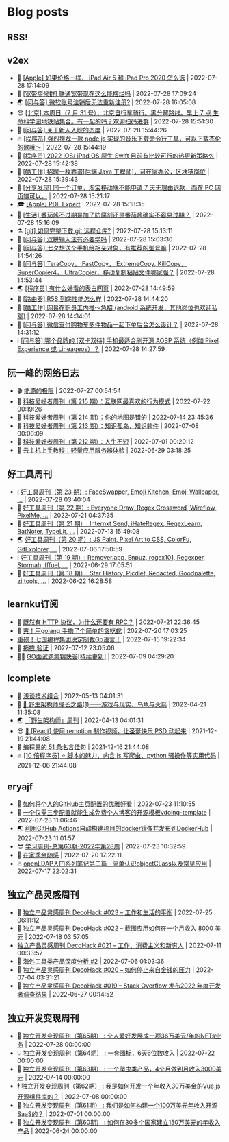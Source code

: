 # Blog posts
## RSS!



## v2ex

<!-- v2ex:START  -->
- 🫶 [[Apple] 如果价格一样， iPad Air 5 和 iPad Pro 2020 怎么选](https://www.v2ex.com/t/869361#reply0) | 2022-07-28 17:14:09 
- 🧰 [[宽带症候群] 联通宽带现在这么能摆烂吗](https://www.v2ex.com/t/869360#reply5) | 2022-07-28 17:09:24 
- 🌏 [[问与答] 微软账号注销后无法重新注册?](https://www.v2ex.com/t/869359#reply2) | 2022-07-28 16:05:08 
- 😎 [[北京] 本周日（7 月 31 号），北京自行车骑行。黑分解路线。早上 7 点 生命科学园地铁站集合。有一起的吗？欢迎扫码进群](https://www.v2ex.com/t/869358#reply0) | 2022-07-28 15:51:30 
- 💂 [[问与答] 关于新人入职的态度](https://www.v2ex.com/t/869357#reply4) | 2022-07-28 15:44:26 
- 🔥 [[程序员] 强烈推荐一款 node.js 实现的音乐下载命令行工具，可以下载杰伦的歌哦～](https://www.v2ex.com/t/869356#reply2) | 2022-07-28 15:44:19 
- 🦅 [[程序员] 2022 iOS/ iPad OS 原生 Swift 目前有比较可行的热更新策略么](https://www.v2ex.com/t/869355#reply0) | 2022-07-28 15:42:38 
- 🙉 [[酷工作] 招聘一枚靠谱[后端 Java 工程师]，可在家办公，区块链岗位](https://www.v2ex.com/t/869354#reply0) | 2022-07-28 15:39:43 
- 💫 [[分享发现] 同一个订单，淘宝移动端不能申请 7 天无理由退款，而在 PC 网页端可以。](https://www.v2ex.com/t/869353#reply4) | 2022-07-28 15:21:17 
- 🎓 [[Apple] PDF Expert](https://www.v2ex.com/t/869352#reply2) | 2022-07-28 15:18:35 
- 🗽 [[生活] 番茄酱不过期是加了防腐剂还是番茄酱确实不容易过期？](https://www.v2ex.com/t/869350#reply3) | 2022-07-28 15:16:09 
- ⚗️ [[git] 如何完整下载 git 远程仓库?](https://www.v2ex.com/t/869349#reply0) | 2022-07-28 15:13:11 
- 🦍 [[问与答] 双拼输入法有必要学吗](https://www.v2ex.com/t/869348#reply3) | 2022-07-28 15:03:30 
- 🤩 [[问与答] 七夕想送个手机给相亲对象，有推荐的型号嘛](https://www.v2ex.com/t/869347#reply11) | 2022-07-28 14:54:26 
- 🙉 [[问与答] TeraCopy， FastCopy， ExtremeCopy, KillCopy， SuperCopier4， UltraCopier，移动复制粘贴文件哪家强？](https://www.v2ex.com/t/869346#reply0) | 2022-07-28 14:53:44 
- 🌏 [[程序员] 有什么好看的表白网页](https://www.v2ex.com/t/869345#reply13) | 2022-07-28 14:49:59 
- 🐘 [[路由器] R5S 到底性能怎么样](https://www.v2ex.com/t/869344#reply1) | 2022-07-28 14:44:20 
- 🧰 [[酷工作] 网易在职员工内推～急招 &lpar;android 系统开发，其他岗位也欢迎私聊&rpar;](https://www.v2ex.com/t/869343#reply4) | 2022-07-28 14:34:01 
- 💃 [[问与答] 微信支付购物车多件物品一起下单后台怎么设计？](https://www.v2ex.com/t/869341#reply3) | 2022-07-28 14:31:12 
- 🕯 [[问与答] 哪个品牌的 [双卡双待] 手机最适合刷开源 AOSP 系统（例如 Pixel Experience 或 Lineageos）？](https://www.v2ex.com/t/869340#reply9) | 2022-07-28 14:27:59 <!-- v2ex:END -->

## 阮一峰的网络日志

<!-- ruanyf:START -->
- 🎬 [能源的极限](http://www.ruanyifeng.com/blog/2022/07/energy-consumption.html) | 2022-07-27 00:54:54 
- 💄 [科技爱好者周刊（第 215 期）：互联网最喜欢的行为模式](http://www.ruanyifeng.com/blog/2022/07/weekly-issue-215.html) | 2022-07-22 00:19:26 
- 🐎 [科技爱好者周刊（第 214 期）：你的地图是错的](http://www.ruanyifeng.com/blog/2022/07/weekly-issue-214.html) | 2022-07-14 23:45:36 
- 🤔 [科技爱好者周刊（第 213 期）：知识孤岛，知识软件](http://www.ruanyifeng.com/blog/2022/07/weekly-issue-213.html) | 2022-07-08 00:06:09 
- 🧠 [科技爱好者周刊（第 212 期）：人生不短](http://www.ruanyifeng.com/blog/2022/07/weekly-issue-212.html) | 2022-07-01 00:20:12 
- 🎃 [云主机上手教程：轻量应用服务器体验](http://www.ruanyifeng.com/blog/2022/06/cloud-server-getting-started-tutorial.html) | 2022-06-29 03:18:25 <!-- ruanyf:END -->

## 好工具周刊

<!-- bestxtools:START -->
- 🕯 [好工具周刊（第 23 期）: FaceSwapper, Emoji Kitchen, Emoji Wallpaper, ...](https://discuss-cn.bestxtools.com/d/61/1) | 2022-07-28 03:40:04 
- 🦩 [好工具周刊（第 22 期）: Everyone Draw, Regex Cross­word, Wireflow, PixelMe, ...](https://discuss-cn.bestxtools.com/d/60/1) | 2022-07-21 04:37:35 
- 🦄 [好工具周刊（第 21 期）: Internxt Send, iHateRegex, RegexLearn, BatNoter, TypeLit, ...](https://discuss-cn.bestxtools.com/d/58/1) | 2022-07-13 15:49:08 
- 🌏 [好工具周刊（第 20 期）: JS Paint, Pixel Art to CSS, ColorFu, GitExplorer, ...](https://discuss-cn.bestxtools.com/d/57/1) | 2022-07-06 17:50:59 
- 🕯 [好工具周刊（第 19 期）: Remover.app, Enpuz, regex101, Regexper, Stormah, fffuel, ...](https://discuss-cn.bestxtools.com/d/56/1) | 2022-06-29 17:05:51 
- 📝 [好工具周刊（第 18 期）: Star History, Picdiet, Redacted, Goodpalette, zi.tools, ...](https://discuss-cn.bestxtools.com/d/47/1) | 2022-06-22 16:28:58 <!-- bestxtools:END -->


## learnku订阅

<!-- learnku:START -->
- 🦅 [既然有 HTTP 协议，为什么还要有 RPC？](https://learnku.com/laravel/t/69972) | 2022-07-21 22:36:45 
- 🦅 [爽！用golang 手撸了个简单的贪吃蛇](https://learnku.com/articles/69912) | 2022-07-20 17:03:25 
-  [重磅！七国编程集团决定制裁Go语言！](https://learnku.com/articles/69766) | 2022-07-15 19:22:34 
- 🌈 [拖拽 验证](https://learnku.com/articles/69652) | 2022-07-12 23:05:06 
- 🧑‍🏫 [GO面试题集锦快答[持续更新]](https://learnku.com/articles/69250) | 2022-07-09 04:29:20 <!-- learnku:END -->



## lcomplete

<!-- lcomplete:START -->
- 🫶 [浅谈技术组合](http://codelc.com/post/essay/%E6%B5%85%E8%B0%88%E6%8A%80%E6%9C%AF%E7%BB%84%E5%90%88/) | 2022-05-13 04:01:31 
- 🧰 [🐒 野生架构师成长之路&lpar;1&rpar;——游戏与现实、乌龟与火箭](http://codelc.com/post/growup/s01/) | 2022-04-21 11:35:08 
- 🌏 [「野生架构师」周刊](http://codelc.com/post/essay/%E9%87%8E%E7%94%9F%E6%9E%B6%E6%9E%84%E5%B8%88%E5%91%A8%E5%88%8A%E4%BB%8B%E7%BB%8D/) | 2022-04-13 04:01:31 
- 😎 [🎄 [React] 使用 remotion 制作视频，让圣诞快乐 PSD 动起来](http://codelc.com/post/dev/js/remotion/) | 2021-12-19 21:44:08 
- 💂 [编程界的 51 条名言佳句](http://codelc.com/post/dev/thinking/quotes/) | 2021-12-16 21:44:08 
- 🔥 [[10 倍程序员] ⭐ 脚本的魅力，内含 js 写爬虫、python 骚操作等实用代码](http://codelc.com/post/dev/10x/script/) | 2021-12-06 21:44:08 <!-- lcomplete:END -->

## eryajf

<!-- eryajf:START -->
- 🫶 [如何将个人的GitHub主页配置的优雅好看](https://wiki.eryajf.net/pages/d195b4/) | 2022-07-23 11:10:55 
- 🧰 [一个仅需三步配置就能生成免费个人博客的开源模板vdoing-template](https://wiki.eryajf.net/pages/48e307/) | 2022-07-23 11:06:46 
- 🌏 [利用GitHub Actions自动构建项目的docker镜像并发布到DockerHub](https://wiki.eryajf.net/pages/5baf0a/) | 2022-07-23 11:01:57 
- 😎 [学习周刊-总第63期-2022年第28周](https://wiki.eryajf.net/pages/d2ea2c/) | 2022-07-23 10:32:59 
- 💂 [在家季余随感](https://wiki.eryajf.net/pages/e36842/) | 2022-07-20 17:22:11 
- 🔥 [openLDAP入门系列笔记第二篇--简单认识objectCLass以及常见应用](https://wiki.eryajf.net/pages/ea10fa/) | 2022-07-17 22:02:31 <!-- eryajf:END -->



## 独立产品灵感周刊

<!-- DecoHack:START -->
- 🦣 [独立产品灵感周刊 DecoHack #023 – 工作和生活的平衡](https://www.decohack.com/Post/802) | 2022-07-25 06:11:12 
- 🤡 [独立产品灵感周刊 DecoHack #022 – 截图应用如何在一个月收入 8000 美元](https://www.decohack.com/Post/774) | 2022-07-18 03:57:05 
-  [独立产品灵感周刊 DecoHack #021 – 工作、消费主义和新穷人](https://www.decohack.com/Post/753) | 2022-07-11 00:33:57 
- 🐲 [海外工具类产品深度分析 #2](https://www.decohack.com/Post/746) | 2022-07-06 01:03:36 
- 🦅 [独立产品灵感周刊 DecoHack #020 – 如何停止来自金钱的压力](https://www.decohack.com/Post/728) | 2022-07-04 03:31:21 
- 🧰 [独立产品灵感周刊 DecoHack #019 – Stack Overflow 发布2022 年度开发者调查结果](https://www.decohack.com/Post/699) | 2022-06-27 00:14:52 <!-- DecoHack:END -->

## 独立开发变现周刊

<!-- easyindie:START -->
- 💂 [独立开发变现周刊（第65期） : 个人爱好发展成一项36万美元/年的NFTs业务](https://www.ezindie.com/weekly/issue-65) | 2022-07-28 00:00:00 
- 💡 [独立开发变现周刊（第64期） : 一套图标，6天6位数收入](https://www.ezindie.com/weekly/issue-64) | 2022-07-22 00:00:00 
- 🌋 [独立开发变现周刊（第63期） : 一个爬虫类产品，4个月做到月收入3000美元](https://www.ezindie.com/weekly/issue-63) | 2022-07-14 00:00:00 
- 🕴 [独立开发变现周刊（第62期） : 我是如何开发一个年收入30万美金的Vue.js开源组件库的？](https://www.ezindie.com/weekly/issue-62) | 2022-07-08 00:00:00 
- 🎊 [独立开发变现周刊（第61期） : 我们是如何构建一个100万美元年收入开源SaaS的？](https://www.ezindie.com/weekly/issue-61) | 2022-07-01 00:00:00 
- 🤔 [独立开发变现周刊（第60期） : 如何在30多个国家建立150万美元的年收入产品](https://www.ezindie.com/weekly/issue-60) | 2022-06-24 00:00:00 <!-- easyindie:END -->



